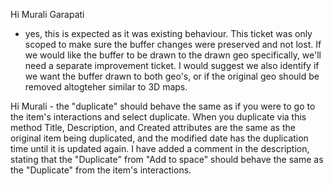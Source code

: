 Hi Murali Garapati
 - yes, this is expected as it was existing behaviour. This ticket was only scoped to make sure the buffer changes were preserved and not lost. If we would like the buffer to be drawn to the drawn geo specifically, we'll need a separate improvement ticket. I would suggest we also identify if we want the buffer drawn to both geo's, or if the original geo should be removed altogteher similar to 3D maps.


Hi Murali - the "duplicate" should behave the same as if you were to go to the item's interactions and select duplicate. When you duplicate via this method Title, Description, and Created attributes are the same as the original item being duplicated, and the modified date has the duplication time until it is updated again. I have added a comment in the description, stating that the "Duplicate" from "Add to space" should behave the same as the "Duplicate" from the item's interactions.
